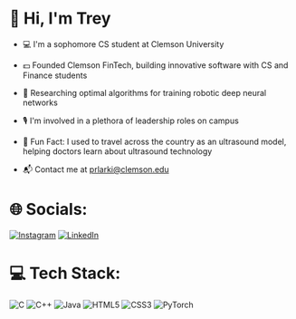 # 👋 Hi, I'm Trey  
 - 💻 I'm a sophomore CS student at Clemson University 
 
 - 💵 Founded Clemson FinTech, building innovative software with CS and Finance students 
 
 - 🔬 Researching optimal algorithms for training robotic deep neural networks 
 
 - 🎙️ I'm involved in a plethora of leadership roles on campus
 
 - 🩻 Fun Fact: I used to travel across the country as an ultrasound model, helping doctors learn about ultrasound technology
 
 - 📬 Contact me at prlarki@clemson.edu


# 🌐 Socials:
[![Instagram](https://img.shields.io/badge/Instagram-%23E4405F.svg?logo=Instagram&logoColor=white)](https://instagram.com/trey.larkins) [![LinkedIn](https://img.shields.io/badge/LinkedIn-%230077B5.svg?logo=linkedin&logoColor=white)](https://linkedin.com/in/treylarkins) 

# 💻 Tech Stack:
![C](https://img.shields.io/badge/c-%2300599C.svg?style=for-the-badge&logo=c&logoColor=white) ![C++](https://img.shields.io/badge/c++-%2300599C.svg?style=for-the-badge&logo=c%2B%2B&logoColor=white) ![Java](https://img.shields.io/badge/java-%23ED8B00.svg?style=for-the-badge&logo=openjdk&logoColor=white) ![HTML5](https://img.shields.io/badge/html5-%23E34F26.svg?style=for-the-badge&logo=html5&logoColor=white) ![CSS3](https://img.shields.io/badge/css3-%231572B6.svg?style=for-the-badge&logo=css3&logoColor=white)  ![PyTorch](https://img.shields.io/badge/PyTorch-%23EE4C2C.svg?style=for-the-badge&logo=PyTorch&logoColor=white)
